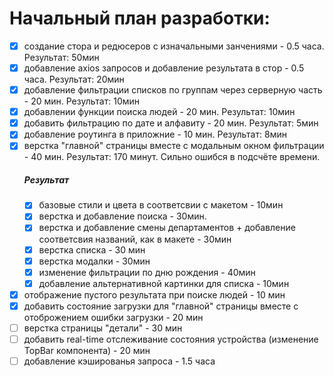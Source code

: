 # Начальный план разработки:
 - [x] создание стора и редюсеров с изначальными занчениями - 0.5 часа. Результат: 50мин
 - [x] добавление axios запросов и добавление результата в стор - 0.5 часа. Результат: 20мин
 - [x] добавление фильтрации списков по группам через серверную часть - 20 мин. Результат: 10мин
 - [x] добавлении функции поиска людей - 20 мин. Результат: 10мин
 - [x] добавить фильтрацию по дате и алфавиту - 20 мин. Результат: 5мин
 - [x] добавление роутинга в приложние - 10 мин. Результат: 8мин
 - [x] верстка "главной" страницы вместе с модальным окном фильтрации - 40 мин. Результат: 170 минут. Сильно ошибся в подсчёте времени.
    ##### Результат
    - [x] базовые стили и цвета в соответсвии с макетом - 10мин
    - [x] верстка и добавление поиска - 30мин.
    - [x] верстка и добавление смены департаментов + добавление соответсвия названий, как в макете - 30мин
    - [x] верстка списка - 30 мин
    - [x] верстка модалки - 30мин
    - [x] изменение фильтрации по дню рождения - 40мин
    - [x] добавление альтернативной картинки для списка - 10мин
 - [x] отображение пустого результата при поиске людей - 10 мин
 - [x] добавить состояние загрузки для "главной" страницы вместе с отоброжением ошибки загрузки - 20 мин
 - [ ] верстка страницы "детали" - 30 мин
 - [ ] добавить real-time отслеживание состояния устройства (изменение TopBar компонента) - 20 мин
 - [ ] добавление кэшированья запроса - 1.5 часа
